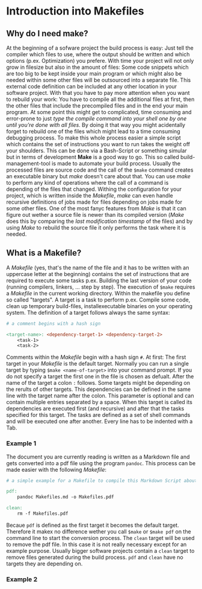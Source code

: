 # Introduction into Makefiles

## Why do I need make?

At the beginning of a sofware project the build process is easy: Just tell the compiler which files to use, where the output should be written and which options (p.ex. Optimization) you prefere. With time your project will not only grow in filesize but also in the amount of files: Some code snippets which are too big to be kept inside your main program or which might also be needed within some other files will be outsourced into a separate file. This external code definition can be included at any other location in your software project. With that you have to pay more attention when you want to rebuild your work: You have to compile all the additional files at first, then the other files that include the precompiled files and in the end your main program. At some point this might get to complicated, time consuming and error-prone to just _type the compile command into your shell one by one until you're done with all files_. By doing it that way you might acidentally forget to rebuild one of the files which might lead to a time consuming debugging process. 
To make this whole process easier a simple script which contains the set of instructions you want to run takes the weight off your shoulders. This can be done via a Bash-Script or something simular but in terms of development __Make__ is a good way to go. This so called build-management-tool is made to automate your build process.
Usually the processed files are source code and the call of the `$make` command creates an executable binary but _make_ doesn't care about that. You can use _make_ to perform any kind of operations where the call of a command is depending of the files that changed. Withing the configuration for your project, which is written inside the _Makefile_, _make_ can even handle recursive definitions of jobs made for files depending on jobs made for some other files.
One of the most fanyc features from _Make_ is that it can figure out wether a source file is newer than its compiled version (_Make_ does this by comparing the _last modification timestamp_ of the files) and by using _Make_ to rebuild the source file it only performs the task where it is needed.

## What is a Makefile?

A _Makefile_ (yes, that's the name of the file and it has to be written with an uppercase letter at the beginning) contains the set of instructions that are required to execute some tasks p.ex. Building the last version of your code (running compilers, linkers, ... step by step). The execution of `$make` requires a _Makefile_ in the current working directory. Within the makefile you define so called "targets". A target is a task to perform p.ex. Compile some code, clean up temporary build-files, installexecutable binaries on your operating system. The definition of a target follows always the same syntax:

```Makefile
# a comment begins with a hash sign

<target-name>: <dependency-target-1> <dependency-target-2>
	<task-1>
	<task-2>
```

Comments within the _Makefile_ begin with a hash sign `#`.
At first: The first target in your _Makefile_ is the default target. Normally you can run a single target by typing `$make <name-of-target>` into your command prompt. If you do not specify a target the first one in the file is chosen as defualt. After the name of the target a colon `:` follows.
Some targets might be depending on the rerults of other targets. This dependencies can be defined in the same line with the target name after the colon. This parameter is optional and can contain multiple entries separated by a space. When this target is called its dependencies are executed first (and recursive) and after that the tasks specified for this target. 
The tasks are defined as a set of shell commands and will be executed one after another. Every line has to be indented with a Tab.

### Example 1

The document you are currently reading is written as a Markdown file and gets converted into a pdf file using the program `pandoc`. This process can be made easier with the following _Makefile_:

```Makefile
# a simple example for a Makefile to compile this Markdown Script about Makefiles into a pdf file

pdf:
	pandoc Makefiles.md -o Makefiles.pdf

clean:
	rm -f Makefiles.pdf
```

Becaue `pdf` is defined as the first target it becomes the default target. Therefore it makex no difference wether you call `$make` or `$make pdf` on the command line to start the conversion process. The `clean` target will be used to remove the pdf file. In this case it is not really necessary except for an example purpose. Usually bigger software projects contain a `clean` target to remove files generated during the build process. `pdf` and `clean` have no targets they are depending on.

### Example 2

<!-- Example two: multiple C++ files linked together with dependencies on the target definitions and also compiler + parameters stored in global variables in the Makefile -->
